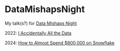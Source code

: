 # DataMishapsNight
My talk(s?) for [Data Mishaps Night](http://datamishapsnight.com/)

2022: [I Accidentally All the Data](https://github.com/elizabethbeebe/DataMishapsNight/blob/main/I%20Accidentally%20All%20the%20Data.pdf)

2024: [How to Almost Spend $800,000 on Snowflake]()
